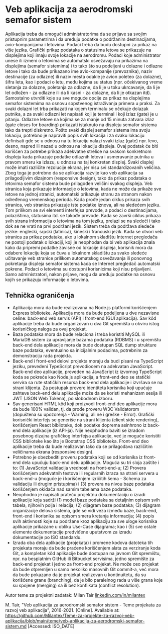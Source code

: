 # Veb aplikacija za aerodromski semafor sistem

Aplikacija treba da omogući administratorima da se prijave sa svojim pristupnim parametrima i da uređuju podatke o podržanim destinacijama, avio-kompanijama i letovima. Podaci treba da budu dostupni za prikaz na više jezika. Grafički prikaz podataka o statusima letova se prikazuje na displejima koji imaju svoje lokacije na aerodromu. Podaci koje administrator unese ili izmeni o letovima se automatski osvežavaju na prikazima na displejima (semafor sistemima) i to tako što su podeljeni u dolazne i odlazne letove i tako da bude prikazano ime avio-kompanije (prevoznika), naziv destinacije (za odlazne) ili naziv mesta odakle je avion poleteo (za dolazne), šifra leta, kao i podaci o letu, među kojima su status (npr. očekivanog vreme sletanja za dolazne, poletanja za odlazne, da li je u toku ukrcavanje, da li je let odložen - za odlazne ili da li kasni - za dolazne, da li je otkazan itd). Samostalno utvrditi koje su sve moguće opcije za prikaz na displejima semafor sistemima na osnovu sopstvenog istraživanja primera u praksi. Za svaki dolazni let trba prikazati na kojem terminalu se očekuje dolazak putnika, a za svaki odlazni let napisati koji je terminal i koji izlaz (gate) je u pitanju. Odlazne letove na kojima se za manje od 15 minuta zatvara izlaz (gate closes for boarding) prikazati istaknuto na displeju semafor sistema tako da trepti diskretno. Pošto svaki displej semafor sistema ima svoju lokaciju, potrebno je napraviti popis svih lokacija i za svaku lokaciju definisati gde se u odnosu na tu lokaciju nalazi svaki izlaz (gate) npr. levo, desno, napred ili nazad u odnosu na lokaciju displeja. Ovaj podatak će biti korišćen za potrebe prikaza adekvatne strelice na svakom konkretnom displeju kada prikazuje podatke odlaznih letova i usmeravanje putnika u pravom smeru ka izlazu, u odnosu na taj konkretan displej. Svaki displej može imati različite rezolucije ekrana, jer nisu svi standardizovanih veličina. Zbog toga je potrebno da se aplikacija razvije kao veb aplikacija sa prilagodljivim dizajnom (responsive design), tako da prikaz podataka o letovima semafor sistema bude prilagođen veličini svakog displeja. Veb stranica koja prikazuje informacije o letovima, kada ne može da prikaže sve letove na jednoj stranici, automatski prikazuje stranu za stranom nakon određenog vremenskog perioda. Kada prođe jedan ciklus prikaza svih stranica, veb stranica prikazuje iste podatke iznova, ali na sledećem jeziku. Tom prilikom se svi elementi interfejsa prevode, a podaci o destinacijama, polazištima, statusima itd. se takođe prevode. Kada se završi ciklus prikaza svih strana informacija o letovima na tom jeziku, prelazi se na sledeći i tako dok se ne vrati na prvi podržani jezik. Sistem treba da podržava sledeće jezike: engleski, srpski (latinica), kineski i francuski jezik. Kada se otvori veb stranica za prikaz podataka, ako u lokalnom skladištu Internet pregledača ne postoji podatak o lokaciji, koji je neophodan da bi veb aplikacija znala kako da pripremi podatke zavisne od lokacije displeja, korisnik mora da odabere lokaciju koja se čuva u lokalnom skladištu za svako sledeće učitavanje veb stranice prilikom automatskog osvežavanja ili ponovnog pokretanja displeja semafor sistema kada se Internet pregledač automatski pokrene. Podaci o letovima su dostupni korisnicima koji nisu prijavljeni. Samo administratori, nakon prijave, mogu da uređuju podatke na osnovu kojih se prikazuju informacije o letovima.

## Tehnička ograničenja

- Aplikacija mora da bude realizovana na Node.js platformi korišćenjem Express biblioteke. Aplikacija mora da bude podeljena u dve nezavisne celine: back-end veb servis (API) i front-end (GUI aplikacija). Sav kôd aplikacije treba da bude organizovan u dva Git spremišta u okviru istog korisničkog naloga za ovaj projekat.
- Baza podataka mora da bude relaciona i treba koristiti MySQL ili MariaDB sistem za upravljanje bazama podataka (RDBMS) i u spremištu back-end dela aplikacije mora da bude dostupan SQL dump strukture baze podataka, eventualno sa inicijalnim podacima, potrebnim za demonstraciju rada projekta.
- Back-end i front-end delovi projekta moraju da budi pisani na TypeScript jeziku, prevedeni TypeScript prevodiocem na adekvatan JavaScript. Back-end deo aplikacije, preveden na JavaScript iz izvornog TypeScript koda se pokreće kao Node.js aplikacija, a front-end deo se statički servira sa rute statičkih resursa back-end dela aplikacije i izvršava se na strani klijenta. Za postupak provere identiteta korisnika koji upućuje zahteve back-end delu aplikacije može da se koristi mehanizam sesija ili JWT (JSON Web Tokena), po slobodnom izboru.
- Sav generisani HTML kôd koji proizvodi front-end deo aplikacije mora da bude 100% validan, tj. da prođe proveru W3C Validatorom (dopuštena su upozorenja - Warning, ali ne i greške - Error). Grafički korisnički interfejs se generiše na strani klijenta (client side rendering), korišćenjem React biblioteke, dok podatke doprema asinhrono iz back-end dela aplikacije (iz API-ja). Nije neophodno baviti se izradom posebnog dizajna grafičkog interfejsa aplikacije, već je moguće koristiti CSS biblioteke kao što je Bootstrap CSS biblioteka. Front-end deo aplikacije treba da bude realizovan tako da se prilagođava različitim veličinama ekrana (responsive design).
- Potrebno je obezbediti proveru podataka koji se od korisnika iz front-end dela upućuju back-end delu aplikacije. Moguća su tri sloja zaštite i to: (1) JavaScript validacija vrednosti na front-end-u; (2) Provera korišćenjem adekvatnih testova ili regularnih izraza na strani servera u back-end-u (moguće je i korišćenjem izričitih šema - Schema za validaciju ili drugim pristupima) i (3) provera na nivou baze podataka korišćenjem okidača nad samim tabelama baze podataka.
- Neophodno je napisati prateću projektnu dokumentaciju o izradi aplikacije koja sadrži (1) model baze podataka sa detaljnim opisom svih tabela, njihovih polja i relacija; (2) dijagram baze podataka; (3) dijagram organizacije delova sistema, gde se vidi veza između baze, back-end, front-end i korisnika sa opisom smera kretanja informacija; (4) popis svih aktivnosti koje su podržane kroz aplikaciju za sve uloge korisnika aplikacije prikazane u obliku Use-Case dijagrama; kao i (5) sve ostale elemente dokumentacije predviđene uputstvom za izradu dokumentacije po ISO standardu.
- Izrada oba dela aplikacije (projekata) i promene kodova datoteka tih projekata moraju da bude praćene korišćenjem alata za verziranje koda Git, a kompletan kôd aplikacije bude dostupan na javnom Git spremištu, npr. na besplatnim GitHub ili Bitbucket servisima, jedno spremište za back-end projekat i jedno za front-end projekat. Ne može ceo projekat da bude otpremljen u samo nekoliko masovnih Git commit-a, već mora da bude pokazano da je projekat realizovan u kontinuitetu, da su korišćene grane (branching), da je bilo paralelnog rada u više grana koje su spojene (merging) sa ili bez konflikata (conflict resolution).

Autor teme za projektni zadatak: Milan Tair [linkedin.com/in/milantex](https://linkedin.com/in/milantex)

M. Tair, "Veb aplikacija za aerodromski semafor sistem - Teme projekata za razvoj veb aplikacija", 2016-2021. [Online]. Available at: https://github.com/Milantex/Teme-za-projekte-za-razvoj-veb-aplikacija/blob/main/teme/veb-aplikacija-za-aerodromski-semafor-sistem.md [Accessed: ISO_DATE]
